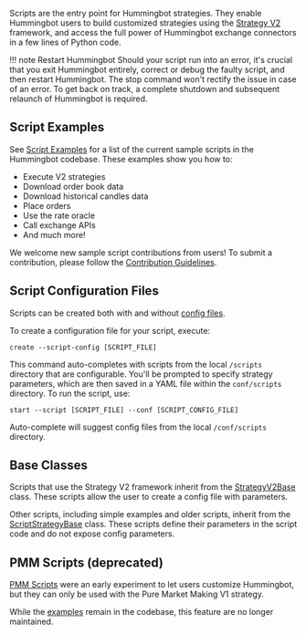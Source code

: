 Scripts are the entry point for Hummingbot strategies. They enable Hummingbot users to build customized strategies using the [Strategy V2](/strategies) framework, and access the full power of Hummingbot exchange connectors in a few lines of Python code.

!!! note Restart Hummingbot
     Should your script run into an error, it's crucial that you exit Hummingbot entirely, correct or debug the faulty script, and then restart Hummingbot. The stop command won't rectify the issue in case of an error. To get back on track, a complete shutdown and subsequent relaunch of Hummingbot is required.

## Script Examples

See [Script Examples](examples.md) for a list of the current sample scripts in the Hummingbot codebase. These examples show you how to:

- Execute V2 strategies
- Download order book data
- Download historical candles data
- Place orders
- Use the rate oracle
- Call exchange APIs
- And much more!

We welcome new sample script contributions from users! To submit a contribution, please follow the [Contribution Guidelines](../developers/contributions.md).

## Script Configuration Files

Scripts can be created both with and without [config files](/client/config-files/).

To create a configuration file for your script, execute:

```shell
create --script-config [SCRIPT_FILE]
```

This command auto-completes with scripts from the local `/scripts` directory that are configurable. You'll be prompted to specify strategy parameters, which are then saved in a YAML file within the `conf/scripts` directory. To run the script, use:

```shell
start --script [SCRIPT_FILE] --conf [SCRIPT_CONFIG_FILE]
```

Auto-complete will suggest config files from the local `/conf/scripts` directory.

## Base Classes

Scripts that use the Strategy V2 framework inherit from the [StrategyV2Base](https://github.com/hummingbot/hummingbot/blob/development/hummingbot/strategy/strategy_v2_base.py) class. These scripts allow the user to create a config file with parameters.

Other scripts, including simple examples and older scripts, inherit from the [ScriptStrategyBase](https://github.com/hummingbot/hummingbot/blob/development/hummingbot/strategy/script_strategy_base.py) class. These scripts define their parameters in the script code and do not expose config parameters.

## PMM Scripts (deprecated)

[PMM Scripts](/scripts/pmm-scripts/) were an early experiment to let users customize Hummingbot, but they can only be used with the Pure Market Making V1 strategy.

While the [examples](https://github.com/hummingbot/hummingbot/tree/master/pmm_scripts) remain in the codebase, this feature are no longer maintained.
